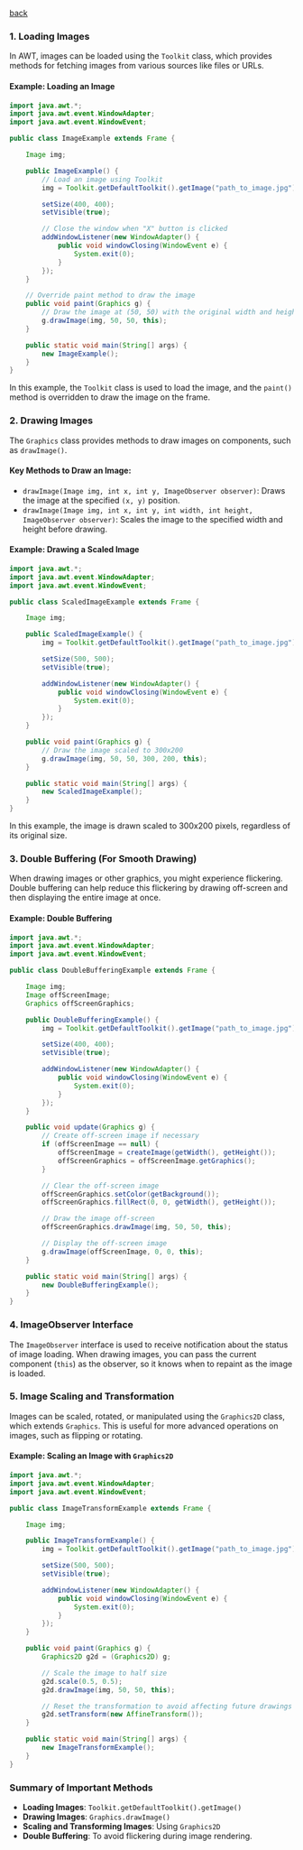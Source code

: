 [back](main.md)
### 1. **Loading Images**

In AWT, images can be loaded using the `Toolkit` class, which provides methods for fetching images from various sources like files or URLs.

#### Example: Loading an Image
```java
import java.awt.*;
import java.awt.event.WindowAdapter;
import java.awt.event.WindowEvent;

public class ImageExample extends Frame {

    Image img;

    public ImageExample() {
        // Load an image using Toolkit
        img = Toolkit.getDefaultToolkit().getImage("path_to_image.jpg");

        setSize(400, 400);
        setVisible(true);

        // Close the window when "X" button is clicked
        addWindowListener(new WindowAdapter() {
            public void windowClosing(WindowEvent e) {
                System.exit(0);
            }
        });
    }

    // Override paint method to draw the image
    public void paint(Graphics g) {
        // Draw the image at (50, 50) with the original width and height
        g.drawImage(img, 50, 50, this);
    }

    public static void main(String[] args) {
        new ImageExample();
    }
}
```

In this example, the `Toolkit` class is used to load the image, and the `paint()` method is overridden to draw the image on the frame.

### 2. **Drawing Images**
The `Graphics` class provides methods to draw images on components, such as `drawImage()`.

#### Key Methods to Draw an Image:
- `drawImage(Image img, int x, int y, ImageObserver observer)`: Draws the image at the specified `(x, y)` position.
- `drawImage(Image img, int x, int y, int width, int height, ImageObserver observer)`: Scales the image to the specified width and height before drawing.

#### Example: Drawing a Scaled Image
```java
import java.awt.*;
import java.awt.event.WindowAdapter;
import java.awt.event.WindowEvent;

public class ScaledImageExample extends Frame {

    Image img;

    public ScaledImageExample() {
        img = Toolkit.getDefaultToolkit().getImage("path_to_image.jpg");

        setSize(500, 500);
        setVisible(true);

        addWindowListener(new WindowAdapter() {
            public void windowClosing(WindowEvent e) {
                System.exit(0);
            }
        });
    }

    public void paint(Graphics g) {
        // Draw the image scaled to 300x200
        g.drawImage(img, 50, 50, 300, 200, this);
    }

    public static void main(String[] args) {
        new ScaledImageExample();
    }
}
```

In this example, the image is drawn scaled to 300x200 pixels, regardless of its original size.

### 3. **Double Buffering (For Smooth Drawing)**

When drawing images or other graphics, you might experience flickering. Double buffering can help reduce this flickering by drawing off-screen and then displaying the entire image at once.

#### Example: Double Buffering
```java
import java.awt.*;
import java.awt.event.WindowAdapter;
import java.awt.event.WindowEvent;

public class DoubleBufferingExample extends Frame {

    Image img;
    Image offScreenImage;
    Graphics offScreenGraphics;

    public DoubleBufferingExample() {
        img = Toolkit.getDefaultToolkit().getImage("path_to_image.jpg");

        setSize(400, 400);
        setVisible(true);

        addWindowListener(new WindowAdapter() {
            public void windowClosing(WindowEvent e) {
                System.exit(0);
            }
        });
    }

    public void update(Graphics g) {
        // Create off-screen image if necessary
        if (offScreenImage == null) {
            offScreenImage = createImage(getWidth(), getHeight());
            offScreenGraphics = offScreenImage.getGraphics();
        }

        // Clear the off-screen image
        offScreenGraphics.setColor(getBackground());
        offScreenGraphics.fillRect(0, 0, getWidth(), getHeight());

        // Draw the image off-screen
        offScreenGraphics.drawImage(img, 50, 50, this);

        // Display the off-screen image
        g.drawImage(offScreenImage, 0, 0, this);
    }

    public static void main(String[] args) {
        new DoubleBufferingExample();
    }
}
```

### 4. **ImageObserver Interface**
The `ImageObserver` interface is used to receive notification about the status of image loading. When drawing images, you can pass the current component (`this`) as the observer, so it knows when to repaint as the image is loaded.

### 5. **Image Scaling and Transformation**
Images can be scaled, rotated, or manipulated using the `Graphics2D` class, which extends `Graphics`. This is useful for more advanced operations on images, such as flipping or rotating.

#### Example: Scaling an Image with `Graphics2D`
```java
import java.awt.*;
import java.awt.event.WindowAdapter;
import java.awt.event.WindowEvent;

public class ImageTransformExample extends Frame {

    Image img;

    public ImageTransformExample() {
        img = Toolkit.getDefaultToolkit().getImage("path_to_image.jpg");

        setSize(500, 500);
        setVisible(true);

        addWindowListener(new WindowAdapter() {
            public void windowClosing(WindowEvent e) {
                System.exit(0);
            }
        });
    }

    public void paint(Graphics g) {
        Graphics2D g2d = (Graphics2D) g;

        // Scale the image to half size
        g2d.scale(0.5, 0.5);
        g2d.drawImage(img, 50, 50, this);

        // Reset the transformation to avoid affecting future drawings
        g2d.setTransform(new AffineTransform());
    }

    public static void main(String[] args) {
        new ImageTransformExample();
    }
}
```

### Summary of Important Methods
- **Loading Images**: `Toolkit.getDefaultToolkit().getImage()`
- **Drawing Images**: `Graphics.drawImage()`
- **Scaling and Transforming Images**: Using `Graphics2D`
- **Double Buffering**: To avoid flickering during image rendering.
